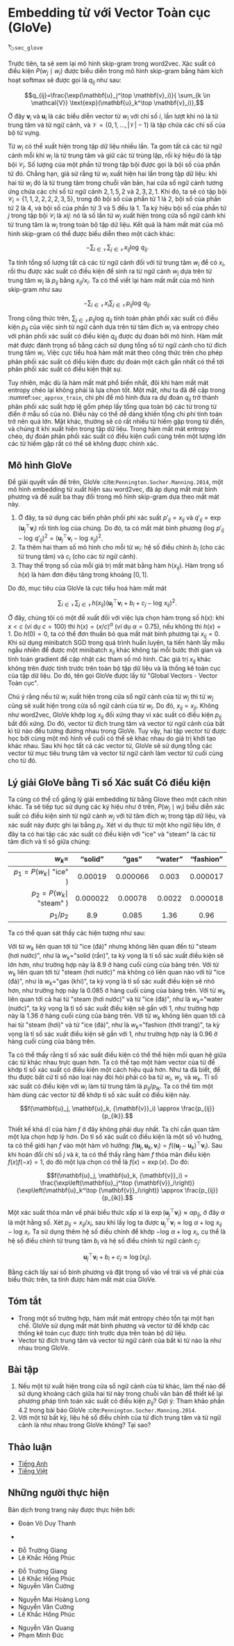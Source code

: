 <!-- ===================== Bắt đầu dịch Phần 1 ==================== -->
<!-- ========================================= REVISE PHẦN 1 - BẮT ĐẦU =================================== -->

<!--
# Word Embedding with Global Vectors (GloVe)
-->

# Embedding từ với Vector Toàn cục (GloVe)
:label:`sec_glove`


<!--
First, we should review the skip-gram model in word2vec.
The conditional probability $P(w_j\mid w_i)$ expressed in the skip-gram model using the softmax operation will be recorded as $q_{ij}$, that is:
-->

Trước tiên, ta sẽ xem lại mô hình skip-gram trong word2vec. 
Xác suất có điều kiện $P(w_j\mid w_i)$ được biểu diễn trong mô hình skip-gram bằng hàm kích hoạt softmax sẽ được gọi là $q_{ij}$ như sau: 


$$q_{ij}=\frac{\exp(\mathbf{u}_j^\top \mathbf{v}_i)}{ \sum_{k \in \mathcal{V}} \text{exp}(\mathbf{u}_k^\top \mathbf{v}_i)},$$


<!--
where $\mathbf{v}_i$ and $\mathbf{u}_i$ are the vector representations of word $w_i$ of index $i$ as the center word and context word respectively, 
and $\mathcal{V} = \{0, 1, \ldots, |\mathcal{V}|-1\}$ is the vocabulary index set.
-->

Ở đây $\mathbf{v}_i$ và $\mathbf{u}_i$ là các biểu diễn vector từ $w_i$ với chỉ số $i$, lần lượt khi nó là từ trung tâm và từ ngữ cảnh, 
và $\mathcal{V} = \{0, 1, \ldots, |\mathcal{V}|-1\}$ là tập chứa các chỉ số của bộ từ vựng. 


<!--
For word $w_i$, it may appear in the dataset for multiple times.
We collect all the context words every time when $w_i$ is a center word and keep duplicates, denoted as multiset $\mathcal{C}_i$.
The number of an element in a multiset is called the multiplicity of the element.
For instance, suppose that word $w_i$ appears twice in the dataset: 
the context windows when these two $w_i$ become center words in the text sequence contain context word indices $2, 1, 5, 2$ and $2, 3, 2, 1$.
Then, multiset $\mathcal{C}_i = \{1, 1, 2, 2, 2, 2, 3, 5\}$, where multiplicity of element 1 is 2, multiplicity of element 2 is 4, and multiplicities of elements 3 and 5 are both 1.
Denote multiplicity of element $j$ in multiset $\mathcal{C}_i$ as $x_{ij}$: it is the number of word $w_j$ in all the context windows for center word $w_i$ in the entire dataset.
As a result, the loss function of the skip-gram model can be expressed in a different way:
-->

Từ $w_i$ có thể xuất hiện trong tập dữ liệu nhiều lần. 
Ta gom tất cả các từ ngữ cảnh mỗi khi $w_i$ là từ trung tâm và giữ các từ trùng lặp, rồi ký hiệu đó là tập bội $\mathcal{C}_i$. 
Số lượng của một phần tử trong tập bội được gọi là bội số của phần tử đó.
Chẳng hạn, giả sử rằng từ $w_i$ xuất hiện hai lần trong tập dữ liệu: 
khi hai từ $w_i$ đó là từ trung tâm trong chuỗi văn bản, hai cửa sổ ngữ cảnh tương ứng chứa các chỉ số từ ngữ cảnh $2, 1, 5, 2$ và $2, 3, 2, 1$. 
Khi đó, ta sẽ có tập bội $\mathcal{C}_i = \{1, 1, 2, 2, 2, 2, 3, 5\}$, trong đó bội số của phần tử 1 là 2, bội số của phần tử 2 là 4, và bội số của phần tử 3 và 5 đều là 1. 
Ta ký hiệu bội số của phần tử $j$ trong tập bội $\mathcal{C}_i$ là $x{ij}$: nó là số lần từ $w_j$ xuất hiện trong cửa sổ ngữ cảnh khi từ trung tâm là $w_i$ trong toàn bộ tập dữ liệu. 
Kết quả là hàm mất mát của mô hình skip-gram có thể được biểu diễn theo một cách khác: 

$$-\sum_{i\in\mathcal{V}}\sum_{j\in\mathcal{V}} x_{ij} \log\,q_{ij}.$$


<!--
We add up the number of all the context words for the central target word $w_i$ to get $x_i$, 
and record the conditional probability $x_{ij}/x_i$ for generating context word $w_j$ based on central target word $w_i$ as $p_{ij}$.
We can rewrite the loss function of the skip-gram model as
-->

Ta tính tổng số lượng tất cả các từ ngữ cảnh đối với từ trung tâm $w_i$ để có $x_i$, 
rồi thu được xác suất có điều kiện để sinh ra từ ngữ cảnh $w_j$ dựa trên từ trung tâm $w_i$ là $p_{ij}$ bằng $x_{ij}/x_i$. 
Ta có thể viết lại hàm mất mất của mô hình skip-gram như sau 


$$-\sum_{i\in\mathcal{V}} x_i \sum_{j\in\mathcal{V}} p_{ij} \log\,q_{ij}.$$

<!-- ===================== Kết thúc dịch Phần 1 ===================== -->

<!-- ===================== Bắt đầu dịch Phần 2 ===================== -->

<!--
In the formula above, $\sum_{j\in\mathcal{V}} p_{ij} \log\,q_{ij}$ computes the conditional probability distribution $p_{ij}$ for context word 
generation based on the central target word $w_i$ and the cross-entropy of conditional probability distribution $q_{ij}$ predicted by the model.
The loss function is weighted using the sum of the number of context words with the central target word $w_i$.
If we minimize the loss function from the formula above, we will be able to allow the predicted conditional probability distribution 
to approach as close as possible to the true conditional probability distribution.
-->

Trong công thức trên, $\sum_{j\in\mathcal{V}} p_{ij} \log\,q_{ij}$ tính toán phân phối xác suất có điều kiện $p_{ij}$ của việc sinh từ ngữ cảnh 
dựa trên từ tâm đích $w_i$ và entropy chéo với phân phối xác suất có điều kiện $q_{ij}$ được dự đoán bởi mô hình. 
Hàm mất mát được đánh trọng số bằng cách sử dụng tổng số từ ngữ cảnh cho từ đích trung tâm $w_i$. 
Việc cực tiểu hoá hàm mất mát theo công thức trên cho phép phân phối xác suất có điều kiện được dự đoán một cách 
gần nhất có thể tới phân phối xác suất có điều kiện thật sự. 


<!--
However, although the most common type of loss function, the cross-entropy loss function is sometimes not a good choice.
On the one hand, as we mentioned in :numref:`sec_approx_train` the cost of letting the model prediction $q_{ij}$ become
the legal probability distribution has the sum of all items in the entire dictionary in its denominator.
This can easily lead to excessive computational overhead.
On the other hand, there are often a lot of uncommon words in the dictionary, and they appear rarely in the dataset.
In the cross-entropy loss function, the final prediction of the conditional probability distribution on a large number of uncommon words is likely to be inaccurate.
-->

Tuy nhiên, mặc dù là hàm mất mát phổ biến nhất, đôi khi hàm mất mát entropy chéo lại không phải là lựa chọn tốt. 
Một mặt, như ta đã đề cập trong :numref:`sec_approx_train`, chi phí để mô hình đưa ra dự đoán $q_{ij}$ trở thành phân phối xác suất hợp lệ gồm phép lấy tổng qua toàn bộ các từ trong từ điển ở mẫu số của nó. 
Điều này có thể dễ dàng khiến tổng chi phí tính toán trở nên quá lớn. 
Mặt khác, thường sẽ có rất nhiều từ hiếm gặp trong từ điển, và chúng ít khi xuất hiện trong tập dữ liệu. 
Trong hàm mất mát entropy chéo, dự đoán phân phối xác suất có điều kiện cuối cùng trên một lượng lớn các từ hiếm gặp rất có thể sẽ không được chính xác. 


<!--
## The GloVe Model
-->

## Mô hình GloVe


<!--
To address this, GloVe :cite:`Pennington.Socher.Manning.2014`, a word embedding model that came after word2vec, adopts
square loss and makes three changes to the skip-gram model based on this loss.
-->

Để giải quyết vấn đề trên, GloVe :cite:`Pennington.Socher.Manning.2014`, một mô hình embedding từ xuất hiện sau word2vec, đã áp dụng mất mát bình phương và đề xuất ba thay đổi trong mô hình skip-gram dựa theo mất mát này. 


<!--
1. Here, we use the non-probability distribution variables $p'_{ij}=x_{ij}$ and $q'_{ij}=\exp(\mathbf{u}_j^\top \mathbf{v}_i)$ and take their logs.
Therefore, we get the square loss $\left(\log\,p'_{ij} - \log\,q'_{ij}\right)^2 = \left(\mathbf{u}_j^\top \mathbf{v}_i - \log\,x_{ij}\right)^2$.
2. We add two scalar model parameters for each word $w_i$: the bias terms $b_i$ (for central target words) and $c_i$(for context words).
3. Replace the weight of each loss with the function $h(x_{ij})$. The weight function $h(x)$ is a monotone increasing function with the range $[0, 1]$.
-->

1. Ở đây, ta sử dụng các biến phân phối phi xác suất $p'_{ij}=x_{ij}$ và $q'_{ij}=\exp(\mathbf{u}_j^\top \mathbf{v}_i)$ rồi tính log của chúng.
Do đó, ta có mất mát bình phương $\left(\log\,p'_{ij} - \log\,q'_{ij}\right)^2 = \left(\mathbf{u}_j^\top \mathbf{v}_i - \log\,x_{ij}\right)^2$. 
2. Ta thêm hai tham số mô hình cho mỗi từ $w_i$: hệ số điều chỉnh $b_i$ (cho các từ trung tâm) và $c_i$ (cho các từ ngữ cảnh). 
3. Thay thế trọng số của mỗi giá trị mất mát bằng hàm $h(x_{ij})$. Hàm trọng số $h(x)$ là hàm đơn điệu tăng trong khoảng $[0, 1]$. 


<!--
Therefore, the goal of GloVe is to minimize the loss function.
-->

Do đó, mục tiêu của GloVe là cực tiểu hoá hàm mất mát 


$$\sum_{i\in\mathcal{V}} \sum_{j\in\mathcal{V}} h(x_{ij}) \left(\mathbf{u}_j^\top \mathbf{v}_i + b_i + c_j - \log\,x_{ij}\right)^2.$$

<!-- ===================== Kết thúc dịch Phần 2 ===================== -->

<!-- ===================== Bắt đầu dịch Phần 3 ===================== -->

<!--
Here, we have a suggestion for the choice of weight function $h(x)$: when $x < c$ (e.g $c = 100$), make $h(x) = (x/c) ^\alpha$ (e.g $\alpha = 0.75$), otherwise make $h(x) = 1$.
Because $h(0)=0$, the squared loss term for $x_{ij}=0$ can be simply ignored.
When we use minibatch SGD for training, we conduct random sampling to get a non-zero minibatch $x_{ij}$ from each timestep and compute the gradient to update the model parameters.
These non-zero $x_{ij}$ are computed in advance based on the entire dataset and they contain global statistics for the dataset.
Therefore, the name GloVe is taken from "Global Vectors".
-->

Ở đây, chúng tôi có một đề xuất đối với việc lựa chọn hàm trọng số $h(x)$: khi $x < c$ (ví dụ $c = 100$) thì $h(x) = (x/c) ^\alpha$ (ví dụ $\alpha = 0.75$), nếu không thì $h(x) = 1$. 
Do $h(0)=0$, ta có thể đơn thuần bỏ qua mất mát bình phương tại $x_{ij}=0$.
Khi sử dụng minibatch SGD trong quá trình huấn luyện, ta tiến hành lấy mẫu ngẫu nhiên để được một minibatch $x_{ij}$ khác không tại mỗi bước thời gian và tính toán gradient để cập nhật các tham số mô hình. 
Các giá trị $x_{ij}$ khác không trên được tính trước trên toàn bộ tập dữ liệu và là thống kê toàn cục của tập dữ liệu. 
Do đó, tên gọi GloVe được lấy từ "Global Vectors - Vector Toàn cục". 


<!--
Notice that if word $w_i$ appears in the context window of word $w_j$, then word $w_j$ will also appear in the context window of word $w_i$. Therefore, $x_{ij}=x_{ji}$.
Unlike word2vec, GloVe fits the symmetric $\log\, x_{ij}$ in lieu of the asymmetric conditional probability $p_{ij}$.
Therefore, the central target word vector and context word vector of any word are equivalent in GloVe.
However, the two sets of word vectors that are learned by the same word may be different in the end due to different initialization values.
After learning all the word vectors, GloVe will use the sum of the central target word vector and the context word vector as the final word vector for the word.
-->

Chú ý rằng nếu từ $w_i$ xuất hiện trong cửa sổ ngữ cảnh của từ $w_j$ thì từ $w_j$ cũng sẽ xuất hiện trong cửa sổ ngữ cảnh của từ $w_i$. Do đó, $x_{ij}=x_{ji}$. 
Không như word2vec, GloVe khớp $\log\, x_{ij}$ đối xứng thay vì xác suất có điều kiện $p_{ij}$ bất đối xứng. 
Do đó, vector từ đích trung tâm và vector từ ngữ cảnh của bất kì từ nào đều tương đương nhau trong GloVe. 
Tuy vậy, hai tập vector từ được học bởi cùng một mô hình về cuối có thể sẽ khác nhau do giá trị khởi tạo khác nhau. 
Sau khi học tất cả các vector từ, GloVe sẽ sử dụng tổng các vector từ mục tiêu trung tâm và vector từ ngữ cảnh làm vector từ cuối cùng cho từ đó. 

<!-- ========================================= REVISE PHẦN 1 - KẾT THÚC ===================================-->

<!-- ========================================= REVISE PHẦN 2 - BẮT ĐẦU ===================================-->

<!--
## Understanding GloVe from Conditional Probability Ratios
-->

## Lý giải GloVe bằng Tỉ số Xác suất Có điều kiện


<!--
We can also try to understand GloVe word embedding from another perspective.
We will continue the use of symbols from earlier in this section, $P(w_j \mid w_i)$ represents 
the conditional probability of generating context word $w_j$ with central target word $w_i$ in the dataset, and it will be recorded as $p_{ij}$.
From a real example from a large corpus, here we have the following two sets of conditional probabilities with "ice" and "steam" as the central target words and the ratio between them:
-->

Ta cũng có thể cố gắng lý giải embedding từ bằng Glove theo một cách nhìn khác.
Ta sẽ tiếp tục sử dụng các ký hiệu như ở trên, $P(w_j \mid w_i)$ biểu diễn
xác suất có điều kiện sinh từ ngữ cảnh $w_j$ với từ tâm đích $w_i$ trong tập dữ liệu, và xác suất này được ghi lại bằng $p_{ij}$.
Xét ví dụ thực từ một kho ngữ liệu lớn, ở đây ta có hai tập các xác suất có điều kiện với "ice" và "steam" là các từ tâm đích và tỉ số giữa chúng:


|$w_k$=                      | “solid”  | “gas”    | “water” | “fashion” |
|---------------------------:|:--------:|:--------:|:-------:|:---------:|
|$p_1=P(w_k\mid$ "ice" $)$   | 0.00019  | 0.000066 | 0.003   | 0.000017  |
|$p_2=P(w_k\mid$ "steam" $)$ | 0.000022 | 0.00078  | 0.0022  | 0.000018  |
|$p_1/p_2$                   | 8.9      | 0.085    | 1.36    | 0.96      |


<!--
We will be able to observe phenomena such as:
-->

Ta có thể quan sát thấy các hiện tượng như sau:

<!-- ===================== Kết thúc dịch Phần 3 ===================== -->

<!-- ===================== Bắt đầu dịch Phần 4 ===================== -->

<!--
* For a word $w_k$ that is related to "ice" but not to "steam", such as $w_k=$"solid", 
we would expect a larger conditional probability ratio, like the value 8.9 in the last row of the table above.
* For a word $w_k$ that is related to "steam" but not to "ice", such as $w_k=$"gas", 
we would expect a smaller conditional probability ratio, like the value 0.085 in the last row of the table above.
* For a word $w_k$ that is related to both "ice" and "steam", such as $w_k=$"water", 
we would expect a conditional probability ratio close to 1, like the value 1.36 in the last row of the table above.
* For a word $w_k$ that is related to neither "ice" or "steam", such as $w_k=$"fashion", 
we would expect a conditional probability ratio close to 1, like the value 0.96 in the last row of the table above.
-->

Với từ $w_k$ liên quan tới từ "ice (đá)" nhưng không liên quan đến từ "steam (hơi nước)", như là $w_k=$"solid (rắn)", ta kỳ vọng là tỉ số sác xuất điều kiện sẽ lớn hơn, như trường hợp này là 8.9 ở hàng cuối cùng của bảng trên.
Với từ $w_k$ liên quan tới từ "steam (hơi nước)" mà không có liên quan nào với từ "ice (đá)", như là $w_k=$"gas (khí)", ta kỳ vọng là tỉ số sác xuất điều kiện sẽ nhỏ hơn, như trường hợp này là 0.085 ở hàng cuối cùng của bảng trên.
Với từ $w_k$ liên quan tới cả hai từ "steam (hơi nước)" và từ "ice (đá)", như là $w_k=$"water (nước)", ta kỳ vọng là tỉ số sác xuất điều kiện sẽ gần với 1, như trường hợp này là 1.36 ở hàng cuối cùng của bảng trên.
Với từ $w_k$ không liên quan tới cả hai từ "steam (hơi)" và từ "ice (đá)", như là $w_k=$"fashion (thời trang)", ta kỳ vọng là tỉ số sác xuất điều kiện sẽ gần với 1, như trường hợp này là 0.96 ở hàng cuối cùng của bảng trên.


<!--
We can see that the conditional probability ratio can represent the relationship between different words more intuitively.
We can construct a word vector function to fit the conditional probability ratio more effectively.
As we know, to obtain any ratio of this type requires three words $w_i$, $w_j$, and $w_k$.
The conditional probability ratio with $w_i$ as the central target word is ${p_{ij}}/{p_{ik}}$.
We can find a function that uses word vectors to fit this conditional probability ratio.
-->

Ta có thể thấy rằng tỉ số xác suất điều kiện có thể thể hiện mối quan hệ giữa các từ khác nhau trực quan hơn.
Ta có thể tạo một hàm vector của từ để khớp tỉ số xác suất có điều kiện một cách hiệu quả hơn.
Như ta đã biết, để thu được bất cứ tỉ số nào loại này đòi hỏi phải có ba từ $w_i$, $w_j$, và $w_k$.
Tỉ số xác suất có điều kiện với $w_i$ làm từ trung tâm là ${p_{ij}}/{p_{ik}}$.
Ta có thể tìm một hàm dùng các vector từ để khớp tỉ số xác suất có điều kiện này.


$$f(\mathbf{u}_j, \mathbf{u}_k, {\mathbf{v}}_i) \approx \frac{p_{ij}}{p_{ik}}.$$


<!--
The possible design of function $f$ here will not be unique.
We only need to consider a more reasonable possibility.
Notice that the conditional probability ratio is a scalar, we can limit $f$ to be a scalar function: 
$f(\mathbf{u}_j, \mathbf{u}_k, {\mathbf{v}}_i) = f\left((\mathbf{u}_j - \mathbf{u}_k)^\top {\mathbf{v}}_i\right)$.
After exchanging index $j$ with $k$, we will be able to see that function $f$ satisfies the condition $f(x)f(-x)=1$, so one possibility could be $f(x)=\exp(x)$. Thus:
-->

Thiết kế khả dĩ của hàm $f$ ở đây không phải duy nhất.
Ta chỉ cần quan tâm một lựa chọn hợp lý hơn.
Do tỉ số xác suất có điều kiện là một số vô hướng, ta có thể giới hạn $f$ vào một hàm vô hướng:
$f(\mathbf{u}_j, \mathbf{u}_k, {\mathbf{v}}_i) = f\left((\mathbf{u}_j - \mathbf{u}_k)^\top {\mathbf{v}}_i\right)$.
Sau khi hoán đổi chỉ số $j$ và $k$, ta có thể thấy rằng hàm $f$ thỏa mãn điều kiện $f(x)f(-x)=1$, do đó một lựa chọn có thể là $f(x)=\exp(x)$. Do đó:


$$f(\mathbf{u}_j, \mathbf{u}_k, {\mathbf{v}}_i) = \frac{\exp\left(\mathbf{u}_j^\top {\mathbf{v}}_i\right)}{\exp\left(\mathbf{u}_k^\top {\mathbf{v}}_i\right)} \approx \frac{p_{ij}}{p_{ik}}.$$


<!--
One possibility that satisfies the right side of the approximation sign is $\exp\left(\mathbf{u}_j^\top {\mathbf{v}}_i\right) \approx \alpha p_{ij}$, where $\alpha$ is a constant.
Considering that $p_{ij}=x_{ij}/x_i$, after taking the logarithm we get $\mathbf{u}_j^\top {\mathbf{v}}_i \approx \log\,\alpha + \log\,x_{ij} - \log\,x_i$.
We use additional bias terms to fit $- \log\, \alpha + \log\, x_i$, such as the central target word bias term $b_i$ and context word bias term $c_j$:
-->

Một xác suất thỏa mãn vế phải biểu thức xấp xỉ là $\exp\left(\mathbf{u}_j^\top {\mathbf{v}}_i\right) \approx \alpha p_{ij}$, ở đây $\alpha$ là một hằng số.
Xét $p_{ij}=x_{ij}/x_i$, sau khi lấy log ta được $\mathbf{u}_j^\top {\mathbf{v}}_i \approx \log\,\alpha + \log\,x_{ij} - \log\,x_i$.
Ta sử dụng thêm hệ số điều chỉnh để khớp $- \log\, \alpha + \log\, x_i$, cụ thể là hệ số điều chỉnh từ trung tâm $b_i$ và hệ số điều chỉnh từ ngữ cảnh $c_j$:


$$\mathbf{u}_j^\top \mathbf{v}_i + b_i + c_j \approx \log(x_{ij}).$$


<!--
By taking the square error and weighting the left and right sides of the formula above, we can get the loss function of GloVe.
-->

Bằng cách lấy sai số bình phương và đặt trọng số vào vế trái và vế phải của biểu thức trên, ta tính được hàm mất mát của GloVe.

<!-- ===================== Kết thúc dịch Phần 4 ===================== -->

<!-- ===================== Bắt đầu dịch Phần 5 ===================== -->


## Tóm tắt

<!--
* In some cases, the cross-entropy loss function may have a disadvantage.
GloVe uses squared loss and the word vector to fit global statistics computed in advance based on the entire dataset.
* The central target word vector and context word vector of any word are equivalent in GloVe.
-->

* Trong một số trường hợp, hàm mất mát entropy chéo tồn tại một hạn chế.
GloVe sử dụng mất mát bình phương và vector từ để khớp các thống kê toàn cục được tính trước dựa trên toàn bộ dữ liệu.
* Vector từ đích trung tâm và vector từ ngữ cảnh của bất kì từ nào là như nhau trong GloVe.

## Bài tập

<!--
1. If a word appears in the context window of another word, 
how can we use the distance between them in the text sequence to redesign the method for computing the conditional probability $p_{ij}$?
Hint: See section 4.2 from the paper GloVe :cite:`Pennington.Socher.Manning.2014`.
2. For any word, will its central target word bias term and context word bias term be equivalent to each other in GloVe? Why?
-->

1. Nếu một từ xuất hiện trong cửa sổ ngữ cảnh của từ khác, 
làm thế nào để sử dụng khoảng cách giữa hai từ này trong chuỗi văn bản để thiết kế lại phương pháp tính toán xác suất có điều kiện $p_{ij}$?
Gợi ý: Tham khảo phần 4.2 trong bài báo GloVe :cite:`Pennington.Socher.Manning.2014`.
2. Với một từ bất kỳ, liệu hệ số điều chỉnh của từ đích trung tâm và từ ngữ cảnh là như nhau trong GloVe không? Tại sao?


<!-- ===================== Kết thúc dịch Phần 5 ===================== -->
<!-- ========================================= REVISE PHẦN 2 - KẾT THÚC ===================================-->


## Thảo luận
* [Tiếng Anh](https://discuss.d2l.ai/t/385)
* [Tiếng Việt](https://forum.machinelearningcoban.com/c/d2l)


## Những người thực hiện
Bản dịch trong trang này được thực hiện bởi:
<!--
Tác giả của mỗi Pull Request điền tên mình và tên những người review mà bạn thấy
hữu ích vào từng phần tương ứng. Mỗi dòng một tên, bắt đầu bằng dấu `*`.
Tên đầy đủ của các reviewer có thể được tìm thấy tại https://github.com/aivivn/d2l-vn/blob/master/docs/contributors_info.md
-->

* Đoàn Võ Duy Thanh
<!-- Phần 1 -->
* 

<!-- Phần 2 -->
* Đỗ Trường Giang
* Lê Khắc Hồng Phúc

<!-- Phần 3 -->
* Đỗ Trường Giang
* Lê Khắc Hồng Phúc
* Nguyễn Văn Cường

<!-- Phần 4 -->
* Nguyễn Mai Hoàng Long
* Nguyễn Văn Cường
* Lê Khắc Hồng Phúc
<!-- Phần 5 -->
* Nguyễn Văn Quang
* Phạm Minh Đức
